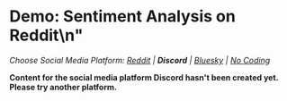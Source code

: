 # Demo: Sentiment Analysis on Reddit\n"
_Choose Social Media Platform: <a href='../../../reddit/ch08_data_mining/06_sentiment_analysis/03_demo_sentiment.html'>Reddit</a> | __Discord__ | <a href='../../../bsky/ch08_data_mining/06_sentiment_analysis/03_demo_sentiment.html'>Bluesky</a> | <a href='../../../nocode/ch08_data_mining/06_sentiment_analysis/03_demo_sentiment.html'>No Coding</a>_

__Content for the social media platform Discord hasn't been created yet. Please try another platform.__